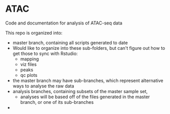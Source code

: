 # ATAC
Code and documentation for analysis of ATAC-seq data

This repo is organized into:
  - master branch, containing all scripts generated to date 
  - Would like to organize into these sub-folders, but can't figure out how to get those to sync with Rstudio:
      + mapping
      + viz files
      + peaks
      + qc plots
  -   the master branch may have sub-branches, which represent alternative ways to analyse the raw data 
  - analysis branches, containing subsets of the master sample set, 
      + analyses will be based off of the files generated in the master branch, or one of its sub-branches
  -   
